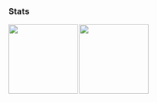 ### Stats

<img align="left" height="137px" src="https://github-readme-stats-one-rosy.vercel.app/api?username=CodecNomad&hide_title=true&hide_border=true&show_icons=true&count_private=true&line_height=21&theme=dracula" />
<img align="left" height="137px" src="https://github-readme-stats-one-rosy.vercel.app/api/top-langs/?username=CodecNomad&hide_title=true&hide_border=true&layout=compact&hide=html&theme=dracula" />
